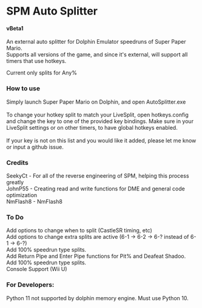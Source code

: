 # SPM Auto Splitter
#### vBeta1
An external auto splitter for Dolphin Emulator speedruns of Super Paper Mario. <br />
Supports all versions of the game, and since it's external, will support all timers that use hotkeys.

Current only splits for Any%

### How to use
Simply launch Super Paper Mario on Dolphin, and open AutoSplitter.exe <br />
<br />
To change your hotkey split to match your LiveSplit, open hotkeys.config and change the key to one of the provided key bindings. Make sure in your LiveSplit settings or on other timers, to have global hotkeys enabled. <br />
<br />
If your key is not on this list and you would like it added, please let me know or input a github issue.

### Credits
SeekyCt - For all of the reverse engineering of SPM, helping this process greatly <br />
JohnP55 - Creating read and write functions for DME and general code optimization <br />
NmFlash8 - NmFlash8

### To Do
Add options to change when to split (CastleSR timing, etc) <br />
Add options to change extra splits are active (6-1 -> 6-2 -> 6-? instead of 6-1 -> 6-?) <br />
Add 100% speedrun type splits. <br />
Add Return Pipe and Enter Pipe functions for Pit% and Deafeat Shadoo. <br />
Add 100% speedrun type splits. <br />
Console Support (Wii U)

### For Developers: 
Python 11 not supported by dolphin memory engine. Must use Python 10.